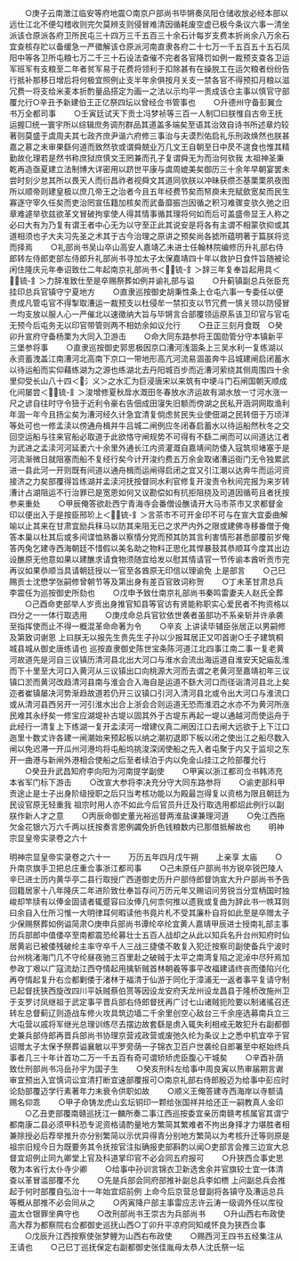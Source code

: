 <!-- { "loadSidebar": true } -->
　　○庚子云南澂江临安等府地震○南京户部尚书毕锵奏凤阳仓储收放必经本部以远仕江北不便勾稽收则完欠莫辨支则侵冒难清因循耗废空虚已极今条议六事一清坐派该仓原派各府卫所民屯三十四万三千五百三十余石计每岁支费本折尚余八万余石宜查核存贮以备缓急一严徵解该仓原派河南直隶各府二十七万一千五百五十五石凤阳中等各卫所屯粮七万二千三十石设法查催不完者各官降罚如例一裁预支查各卫运军班军有支粮至二年者贫军易于花费将领利于扣除甚有在操脱工在运欠粮者纷纷告行抵补那移日增后将何极宜照例止支半年余俱按月关支一禁各官不得预扣月粮以滋冗费一将支给米麦本折酌量品搭定为画一之法以示均平一责成该仓主事以慎官守部覆允行○辛丑予新建伯王正亿祭四坛以曾经佥书管事也
　　○升德州守备彭翼佥书万全都司事
　　○壬寅廷试天下贡士冯梦祯等三百一人制□曰朕惟自古帝王抚运握□统一寰宇所以综辑庶务调剂群品其道盖多端矣至语其治效自诗书所述章灼较著则莫盛于虞周夫其七政齐庶尹谐六府修三事治与夫谟烈佑启礼乐刑政焕然也朕甚嘉之慕之未审果繇何道而致然欤或谓舜兢业万几文王自朝至日中昃不遑食也惟其精勤故化理若是然书称庶狱庶慎文王罔兼而孔子复谓舜无为而治何欤我  太祖神圣秉乾再造亟夏建立法制博大详密用以跻世平康与虞周媲美矣御历三十余年早朝宴罢未尝时刻少怠其所以畏天人而衍昌祚者视舜文其道同欤朕以冲昧获缵丕基栗栗夙夜图所以顺帝则建皇极以庶几帝王之治者今且五年经费节矣而帑庾未充赋歛宽矣而民生寡逐守宰久任矣而吏治罔宣伍籍加核矣而武备靡振岂因循之积习难骤变欤久弛之旧章难遽举欤兹欲革文冒破拘挛使人得其情事循其理将何如而后可盖盛帝显王人称之必曰大有为乃复有谓王者中心无为以守至正此其说安是将各有主谓不相蒙欤抑或其道相须也子大夫习先圣之术其于古今治理之原讲之预矣尚各摅所蕴明著于篇朕将览而择焉
　　○礼部尚书吴山卒山高安人嘉靖乙未进士任翰林院编修历升礼部右侍郎转左侍郎吏部左侍郎升礼部尚书寻加太子太保嘉靖四十年以救护日食忤旨随被论闲住隆庆元年奉诏致仕二年起南京礼部尚书＜锍-釒＞辞三年复奉旨起用具＜锍-釒＞力辞准致仕至是卒赐祭葬如例并谕礼部与谥
　　○升蓟镇副总兵张臣充挂印总兵官镇守宁夏地方
　　○直隶巡按御史胡秉性条上仓屯六事一专委任以便责成凡管屯官不得掣取漕运一裁预支以杜侵牟一禁扣支以节冗费一慎关领以防侵冒一均支放以服人心一严催北以速徵纳大旨与毕锵言合部覆领运原系该卫印官与官屯无预今后屯务无以印官带管则两不相妨余如议允行
　　○丑正三刻月食既　○癸卯升宣府守备杨栗为大同入卫游击
　　○命大同东路参将王国勋管分守本镇新平三堡参将事
　　○直隶巡按御史郭思极因京口漕河浅涸条上三吴水利一复练湖以永资蓄洩盖江南漕河北高南下京口一带地形高亢河流易涸虽奔牛吕城建闸启闭蓄水以待运船而实仰藉练湖为之源也练湖北去丹阳城百步而近漕河萦绕其侧周围四十余里仰受长山八十四＜氵义＞之水汇为巨浸唐宋以来筑有中埂斗门石闸国朝天顺成化间屡尝＜锍-釒＞浚增修夏秋戽水溉田冬春放水济运故有湖水放一寸河水涨一尺之谚自往时守令狃于近利令豪右告佃成田寖失旧额而傍湖之民私开涵洞网取渔利年涸一年今且扬尘矣为漕河经久计急宜清复倘虑贫民失业使佃湖之民转佃于万顷洋等处可也一修孟渎以傍通舟楫并牛吕城二闸例应冬闭春启蓄水以待运船然秋冬之交回空运船与往来官船必取道于此欲恪守闸规势不可得有不繇二闸而可以间道达江者为武进之孟渎河河延袤六十余里外通长江内资灌溉自嘉靖间防倭入寇筑坝堵塞于是河流渐微日就阻塞而船不复经行矣今计开浚约费五万余金取诸漕运衙门无令独累武进一县此河一开则既有间道以通舟楫而运闸得启闭之宜又引江潮以达奔牛而运河资接济之力矣部覆得旨练湖并孟渎河抚按督同水利官修复开浚责令秋间完报为来岁转漕计占湖阻运不行治罪已是宽恩如何又议勘偿如有抗拒阻挠及司道因循苟且者抚按参来重处
　　○甲辰俺答欲赴西宁青海寺会番僧设醮请开大马市茶市又求都督金印以便出入于是按臣邢玠上＜锍-釒＞言茶市不可开金印不可与在宣大宜委曲解喻以止其来在甘肃宜励兵秣马以防其来阻无已之求严内外之限或建佛寺移番僧于俺答本巢以杜其后或多间谍恤熟番以察情分党而预其防其言利害情形甚悉部覆前岁俺答丙兔乞建寺西海朝廷不惜假以美名助之物料正思化其悍暴鼓其恭顺耳今度其出边设醮原无他意如果以建醮求请食物须随宜给发以慰其情请官一节传谕本酋听贡市完再议如果恭顺当具请朝廷授以一官至各酋原无印信以理谕免  上是部言
　　○己巳赐贡士沈懋学张嗣修曾朝节等及第出身有差百官致词称贺
　　○丁未革甘肃总兵李震任为巡按御史所劾也
　　○戊申予致仕南京礼部尚书秦鸣雷妻夫人赵氏全葬
　　○己酉命吏部举人岁贡出身推官知县等官访有贤能称职实心爱民者不拘资格以四分之一一体行取选用
　　○庚戌命总兵官钦依世袭者虽部功不系亲斩并许承袭至指挥使而止不得一概混革命命著为令
　　○辛亥  上讲读毕辅臣张居正以男嗣修及第致词谢恩  上曰朕无以报先生贵先生子孙以少报耳居正又叩首谢○壬子建筑桐城县城从御史唐练请也  巡按直隶御史陈世宝条陈河道江北四事江南二事一复老黄河故道先是河自三议镇历清河县北出大河口与淮水会流出海运道自淮安天妃庙乱淮而下十里至大河口入黄河从三议镇出口向桃源大河而去谓之老黄河至嘉靖初年三议镇口淤而黄河改趋清河县南与淮会合入海自是运道不繇大河口而径诣清河县北上矣迩者崔镇屡决河势渐趋故道若仍开三议镇口引河入清河县北或令出大河口与淮流口或从清河县西另开一河引淮水出合上浙会合则运道无恐而淮泗之水亦不为黄河所涨民难其永纾矣一修宝应湖堤补古堤以固其外于古堤东再起一堤以通越河而使运舟于此经行一清复上下练湖一复开孟渎河一增建仪真二闸因江口去闸大远欲于上下江口迤里十数丈许各建一闸潮始来预起板以纳之潮初退即下板以闭之使出江之船尽数入闸以免迟滞一开瓜州河港坞将屯船坞挑浚深阔使船之先入者屯聚于内又于监坝之东开一曲港与新闸外港相合使船之后至者续泊于内以免金山挂江之险部覆允行
　　○癸丑升武昌知府李向阳为河南提学副使
　　○甲寅以浙江都司佥书韩沛充本省军门标下游击
　　○改宣大参将李决充分守大同东路参将
　　○谕吏部科甲贡途止是士子出身阶级授职之后只当考核功能以为殿最岂得复以资格为限且朝廷为民设官原无轻重我  祖宗时用人亦不如此今后官员升迁及行取选用都炤此例行以副朕作新人才之意
　　○丙辰命御史董光裕巡督两淮盐课兼理河道
　　○免江西拖欠金花银六万六千两以抚按奏言恩例蠲免折色钱粮数内已那借抵解故也
　　明神宗显皇帝实录卷之六十

明神宗显皇帝实录卷之六十一
　　万历五年四月戊午朔
　　上亲享  太庙
　　○升南京旗手卫把总庄重佥事浙江都司事
　　○己未原任户部尚书方锐卒锐巴陵人辛巳进士历内黄华亭二县行取授广西道御史历升户部侍郎督饷宣大升户部尚书予告回籍居家十八年隆庆二年进阶致仕奉旨存问万历元年又赐诏问劳锐当分宜柄国时独峻却竿牍有以俸金固请者辄蹙容曰汝俸几何柰何推以遗我或复曲为辞此书一帙耳则曰余自入仕所习惟一大明律耳何暇读他书竟片札不受其廉朴自将如此至是卒赠太子少保赐祭葬如例谥简肃○庚申兵部尚书谭纶卒纶宜黄人嘉靖甲辰进士授南礼部主事历兵部郎中值倭卒至南都震恐纶募壮士五百人战却之从此以知兵名升台州知府时仙居黄岩已被倭残破纶主率守卒千人三战三捷倭不敢复入犯迁按察司副使备兵宁波时台州桃渚海门几不守纶昼夜驰三百里赴之破贼于太平之南湾复陷之泥淖中尽歼焉加参政丁艰以广寇流劫江西夺情起用擒斩贼首林朝羲等事平改福建请终丧而倭陷兴化再夺情起复升右佥都剿倭于渚林于福清于仙游于同化于漳浦无一返者事平复请守制已起督抚狭西旋改四川平妖贼蔡伯贳等因设龙安府天龙州设龙昌县于隆桥改施州卫于支罗讨凤继祖于武定事平晋兵部右侍郎督抚再广讨七山诸贼扼险要以制诸徭召还转左总督蓟辽则造战车修火攻具筑边墙二千余里创空心敌台三千余座选募南兵立三大屯营以戚将军继光总理训练尽去摆边故套繇是虏入辄失利相戒无敢犯升右副都御史兼兵部侍郎再晋兵部尚书协理京营戎政营或废弛久纶为条议上之悉中机宜卒于官诏赠太子太保予祭葬谥襄敏以平罗旁荫一子锦衣卫百户世袭纶自郎署至中枢始终兵事者几三十年计首功二万一千五百有奇可谓矫矫虎臣腹心干城矣
　　○辛酉补荫致仕刑部尚书冯岳孙宇为国子生
　　○癸亥刑科左给事中周良寅以热审届期言谳审宜预出入宜慎词讼宜清打断宜速部覆报可○南京礼部右侍郎殷迈为给事中彭应时论劾部覆迈学行素著年力未衰令供职如故
　　○顺义王俺答建寺西海岸以寺额请赐名仰乖
　　○甲子命铸龙虎山玄坛铜印一颗给张国祥并给还正一嗣教真人金印
　　○乙丑吏部覆南赣巡抚江一麟所奏二事江西巡按委宜亲历南赣考核属官其谓宁都南康二县必须甲科恐专泥资格请酌量地方繁简其繁难者不拘出身择才力堪胜者相兼除授必后荐举推升亦分别繁简以示优异得青分别地方繁简以为考核升迁等则原是  祖宗旧规今日为既要务其令抚按官注拟确报吏部斟酌以闻○吏部言会推三边宣大总督宜炤例止同九卿堂上官及科道掌印官不必会同五府报可
　　○升狭西佥事史思敬为本省行太仆寺少卿
　　○给事中孙训言锦衣卫新选舍余并官旗较士宜一体清查以革冒滥部覆不允
　　○先是兵部会同府部推补副总兵李如槚  上问副总兵会推起于何时部覆自弘治十一年始宜炤前例  上命今后京营总督副将各镇守及漕运总兵等概从部推不必会同从之
　　○丙寅降户部主事雷应志许云涛一级调外任以库役盗太仓银罪坐典守也
　　○改刑部尚书王崇古为兵部尚书
　　○升山西右布政使高大荐为都察院右佥都御史巡抚山西○丁卯升平凉府同知咸怀良为狭西佥事
　　○戊辰升江西按察使张梦鲤为山西右布政使
　　○赐西河王四书五经集注从王请也
　　○己巳丁巡抚保定右副都御史张佳胤母太恭人沈氏祭一坛
